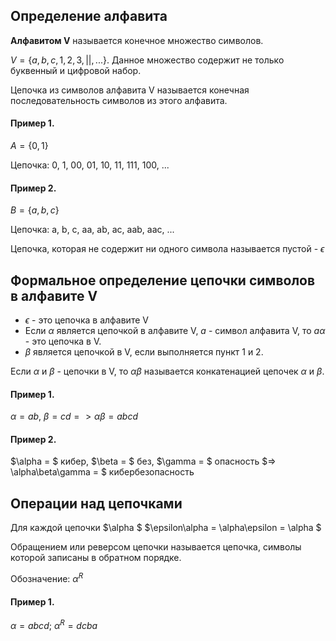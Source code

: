 ## Определение алфавита

**Алфавитом V** называется конечное множество символов.

$V = \{a, b, c, 1, 2, 3, ||, ...\}$. Данное множество содержит не только буквенный и цифровой набор.

Цепочка из символов алфавита V называется конечная последовательность символов из этого алфавита.

#### Пример 1.

$A = \{0, 1\}$

Цепочка: 0, 1, 00, 01, 10, 11, 111, 100, ...

#### Пример 2.

$B = \{a, b, c\}$

Цепочка: a, b, c, aa, ab, ac, aab, aac, ...

Цепочка, которая не содержит ни одного символа называется пустой - $\epsilon$

## Формальное определение цепочки символов в алфавите V

- $\epsilon$ - это цепочка в алфавите V
- Если $\alpha$ является цепочкой в алфавите V, $a$ - символ алфавита V, то $a\alpha$ - это цепочка в V.
- $\beta$ является цепочкой в V, если выполняется пункт 1 и 2.

Если $\alpha$ и $\beta$ - цепочки в V, то $\alpha\beta$ называется конкатенацией цепочек $\alpha$ и $\beta$.

#### Пример 1. 

$\alpha = ab$, $\beta = cd => \alpha\beta = abcd$

#### Пример 2.

$\alpha = $ кибер, $\beta = $ без, $\gamma = $ опасность $=> \alpha\beta\gamma = $ кибербезопасность

## Операции над цепочками

Для каждой цепочки $\alpha $ $\epsilon\alpha = \alpha\epsilon = \alpha $

Обращением или реверсом цепочки называется цепочка, символы которой записаны в обратном порядке.

Обозначение: $\alpha^R$

#### Пример 1.

$\alpha = abcd;$ $\alpha^R = dcba$
